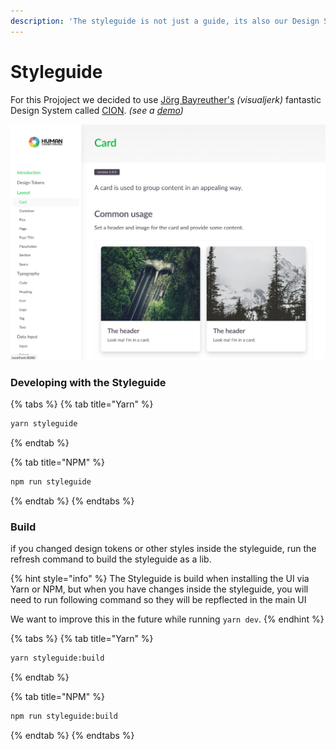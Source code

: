 ```yaml
---
description: 'The styleguide is not just a guide, its also our Design System.'
---
```


# Styleguide

For this Projoject we decided to use [Jörg Bayreuther's](https://github.com/visualjerk) _\(visualjerk\)_ fantastic Design System called [CION](https://cion.visualjerk.de/). _\(see a_ [_demo_](https://styleguide.cion.visualjerk.de/)_\)_

![Styleguide in action under https://localhost:8080](../.gitbook/assets/screenshot-styleguide.png)

### Developing with the Styleguide

{% tabs %}
{% tab title="Yarn" %}
```bash
yarn styleguide
```
{% endtab %}

{% tab title="NPM" %}
```bash
npm run styleguide
```
{% endtab %}
{% endtabs %}

### Build

if you changed design tokens or other styles inside the styleguide, run the refresh command to build the styleguide as a lib.

{% hint style="info" %}
The Styleguide is build when installing the UI via Yarn or NPM, but when you have changes inside the styleguide, you will need to run following command so they will be repflected in the main UI

We want to improve this in the future while running `yarn dev`.
{% endhint %}

{% tabs %}
{% tab title="Yarn" %}
```bash
yarn styleguide:build
```
{% endtab %}

{% tab title="NPM" %}
```bash
npm run styleguide:build
```
{% endtab %}
{% endtabs %}

